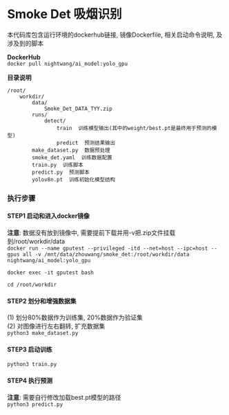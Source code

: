 # Smoke Det 吸烟识别  
  
本代码库包含运行环境的dockerhub链接, 镜像Dockerfile, 相关启动命令说明, 及涉及到的脚本  
  
**DockerHub**  
`docker pull nightwang/ai_model:yolo_gpu`  
  
**目录说明**  
```
/root/  
    workdir/  
        data/  
            Smoke_Det_DATA_TYY.zip  
        runs/
            detect/  
                train  训练模型输出(其中的weight/best.pt是最终用于预测的模型)  
                predict  预测结果输出  
        make_dataset.py  数据预处理  
        smoke_det.yaml  训练数据配置  
        train.py  训练脚本  
        predict.py  预测脚本  
        yolov8n.pt  训练初始化模型结构  
```

### 执行步骤  
#### STEP1 启动和进入docker镜像  
**注意**: 数据没有放到镜像中, 需要提前下载并用-v把.zip文件挂载到/root/workdir/data  
`docker run --name gputest --privileged -itd --net=host --ipc=host --gpus all -v /mnt/data/zhouwang/smoke_det:/root/workdir/data nightwang/ai_model:yolo_gpu`  
  
`docker exec -it gputest bash`  
  
`cd /root/workdir`  
  
#### STEP2 划分和增强数据集  
(1) 划分80%数据作为训练集, 20%数据作为验证集  
(2) 对图像进行左右翻转, 扩充数据集  
`python3 make_dataset.py`  
  
#### STEP3 启动训练  
`python3 train.py`  
  
#### STEP4 执行预测  
**注意**: 需要自行修改加载best.pt模型的路径  
`python3 predict.py`  
  